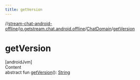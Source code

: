 ```yaml
---
title: getVersion
---
```

//[stream-chat-android-offline](../../../index.md)/[io.getstream.chat.android.offline](../index.md)/[ChatDomain](index.md)/[getVersion](getVersion.md)



# getVersion  
[androidJvm]  
Content  
abstract fun [getVersion](getVersion.md)(): [String](https://kotlinlang.org/api/latest/jvm/stdlib/kotlin/-string/index.html)  



